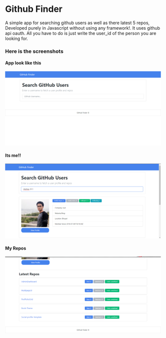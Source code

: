 # Github Finder
A simple app for searching github users as well as there latest 5 repos, 
Developed purely in Javascript without using any framework!. It uses github api oauth.
All you have to do is just write the user_id of the person you are looking for.

### Here is the screenshots
#### App look like this
![](BeforeType.png)

#### Its me!!
![](Profile.png)


#### My Repos
![](Repos.png)